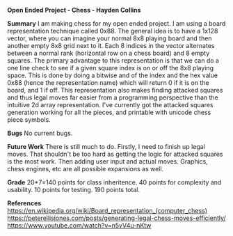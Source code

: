 **Open Ended Project - Chess - Hayden Collins**

**Summary**
I am making chess for my open ended project. I am using a board representation technique called 0x88. The general idea is to have 
a 1x128 vector, where you can imagine your normal 8x8 playing board and then another empty 8x8 grid next to it. Each 8 indices in the 
vector alternates between a normal rank (horizontal row on a chess board) and 8 empty squares. The primary advantage to this representation
is that we can do a one line check to see if a given square index is on or off the 8x8 playing space. This is done by doing a bitwise 
and of the index and the hex value 0x88 (hence the representation name) which will return 0 if it is on the board, and 1 if off. This
representation also makes finding attacked squares and thus legal moves far easier from a programming perspective than the intuitive 
2d array representation. 
I've currently got the attacked squares generation working for all the pieces, and printable with unicode chess piece symbols. 

**Bugs**
No current bugs. 

**Future Work**
There is still much to do. Firstly, I need to finish up legal moves. That shouldn't be too hard as getting the logic for attacked squares 
is the most work. Then adding user input and actual moves. Graphics, chess engines, etc are all possible expansions as well.

**Grade**
20*7=140 points for class inheritence. 40 points for complexity and usability. 10 points for testing. 190 points total.

**References**
https://en.wikipedia.org/wiki/Board_representation_(computer_chess)
https://peterellisjones.com/posts/generating-legal-chess-moves-efficiently/
https://www.youtube.com/watch?v=n5vV4u-nKtw